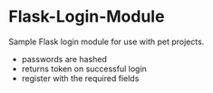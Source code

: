 # Flask-Login-Module
Sample Flask login module for use with pet projects.
- passwords are hashed
- returns token on successful login
- register with the required fields
